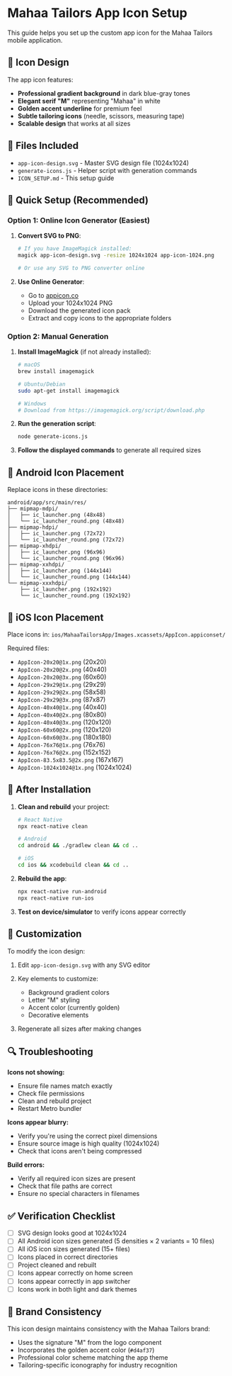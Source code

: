 # Mahaa Tailors App Icon Setup

This guide helps you set up the custom app icon for the Mahaa Tailors mobile application.

## 🎨 Icon Design

The app icon features:
- **Professional gradient background** in dark blue-gray tones
- **Elegant serif "M"** representing "Mahaa" in white
- **Golden accent underline** for premium feel
- **Subtle tailoring icons** (needle, scissors, measuring tape)
- **Scalable design** that works at all sizes

## 📁 Files Included

- `app-icon-design.svg` - Master SVG design file (1024x1024)
- `generate-icons.js` - Helper script with generation commands
- `ICON_SETUP.md` - This setup guide

## 🚀 Quick Setup (Recommended)

### Option 1: Online Icon Generator (Easiest)

1. **Convert SVG to PNG**:
   ```bash
   # If you have ImageMagick installed:
   magick app-icon-design.svg -resize 1024x1024 app-icon-1024.png
   
   # Or use any SVG to PNG converter online
   ```

2. **Use Online Generator**:
   - Go to [appicon.co](https://appicon.co/)
   - Upload your 1024x1024 PNG
   - Download the generated icon pack
   - Extract and copy icons to the appropriate folders

### Option 2: Manual Generation

1. **Install ImageMagick** (if not already installed):
   ```bash
   # macOS
   brew install imagemagick
   
   # Ubuntu/Debian
   sudo apt-get install imagemagick
   
   # Windows
   # Download from https://imagemagick.org/script/download.php
   ```

2. **Run the generation script**:
   ```bash
   node generate-icons.js
   ```

3. **Follow the displayed commands** to generate all required sizes

## 📱 Android Icon Placement

Replace icons in these directories:
```
android/app/src/main/res/
├── mipmap-mdpi/
│   ├── ic_launcher.png (48x48)
│   └── ic_launcher_round.png (48x48)
├── mipmap-hdpi/
│   ├── ic_launcher.png (72x72)
│   └── ic_launcher_round.png (72x72)
├── mipmap-xhdpi/
│   ├── ic_launcher.png (96x96)
│   └── ic_launcher_round.png (96x96)
├── mipmap-xxhdpi/
│   ├── ic_launcher.png (144x144)
│   └── ic_launcher_round.png (144x144)
└── mipmap-xxxhdpi/
    ├── ic_launcher.png (192x192)
    └── ic_launcher_round.png (192x192)
```

## 🍎 iOS Icon Placement

Place icons in: `ios/MahaaTailorsApp/Images.xcassets/AppIcon.appiconset/`

Required files:
- `AppIcon-20x20@1x.png` (20x20)
- `AppIcon-20x20@2x.png` (40x40)
- `AppIcon-20x20@3x.png` (60x60)
- `AppIcon-29x29@1x.png` (29x29)
- `AppIcon-29x29@2x.png` (58x58)
- `AppIcon-29x29@3x.png` (87x87)
- `AppIcon-40x40@1x.png` (40x40)
- `AppIcon-40x40@2x.png` (80x80)
- `AppIcon-40x40@3x.png` (120x120)
- `AppIcon-60x60@2x.png` (120x120)
- `AppIcon-60x60@3x.png` (180x180)
- `AppIcon-76x76@1x.png` (76x76)
- `AppIcon-76x76@2x.png` (152x152)
- `AppIcon-83.5x83.5@2x.png` (167x167)
- `AppIcon-1024x1024@1x.png` (1024x1024)

## 🔧 After Installation

1. **Clean and rebuild** your project:
   ```bash
   # React Native
   npx react-native clean
   
   # Android
   cd android && ./gradlew clean && cd ..
   
   # iOS
   cd ios && xcodebuild clean && cd ..
   ```

2. **Rebuild the app**:
   ```bash
   npx react-native run-android
   npx react-native run-ios
   ```

3. **Test on device/simulator** to verify icons appear correctly

## 🎨 Customization

To modify the icon design:

1. Edit `app-icon-design.svg` with any SVG editor
2. Key elements to customize:
   - Background gradient colors
   - Letter "M" styling
   - Accent color (currently golden)
   - Decorative elements

3. Regenerate all sizes after making changes

## 🔍 Troubleshooting

**Icons not showing:**
- Ensure file names match exactly
- Check file permissions
- Clean and rebuild project
- Restart Metro bundler

**Icons appear blurry:**
- Verify you're using the correct pixel dimensions
- Ensure source image is high quality (1024x1024)
- Check that icons aren't being compressed

**Build errors:**
- Verify all required icon sizes are present
- Check that file paths are correct
- Ensure no special characters in filenames

## ✅ Verification Checklist

- [ ] SVG design looks good at 1024x1024
- [ ] All Android icon sizes generated (5 densities × 2 variants = 10 files)
- [ ] All iOS icon sizes generated (15+ files)
- [ ] Icons placed in correct directories
- [ ] Project cleaned and rebuilt
- [ ] Icons appear correctly on home screen
- [ ] Icons appear correctly in app switcher
- [ ] Icons work in both light and dark themes

## 🎯 Brand Consistency

This icon design maintains consistency with the Mahaa Tailors brand:
- Uses the signature "M" from the logo component
- Incorporates the golden accent color (`#d4af37`)
- Professional color scheme matching the app theme
- Tailoring-specific iconography for industry recognition